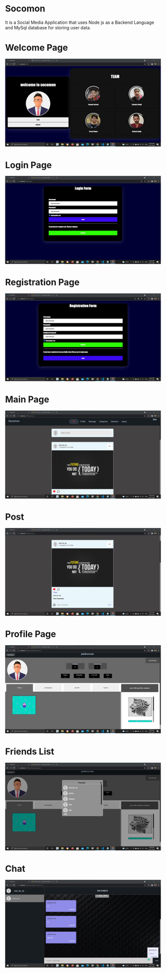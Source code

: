# Socomon

It is a Social Media Application that uses Node js as a Backend Language and MySql database for storing user data.

# Welcome Page

![](https://github.com/DARKMAN-5/Socomon/blob/master/images/Screenshot%202021-07-01%20152327.jpg)

# Login Page

![](https://github.com/DARKMAN-5/Socomon/blob/master/images/Screenshot%202021-07-01%20152453.jpg)

# Registration Page

![](https://github.com/DARKMAN-5/Socomon/blob/master/images/Screenshot%202021-07-01%20152535.jpg)

# Main Page

![](https://github.com/DARKMAN-5/Socomon/blob/master/images/Screenshot%202021-07-01%20152744.jpg)

# Post 

![](https://github.com/DARKMAN-5/Socomon/blob/master/images/Screenshot%202021-07-01%20152802.jpg)

# Profile Page

![](https://github.com/DARKMAN-5/Socomon/blob/master/images/Screenshot%202021-07-01%20152958.jpg)

# Friends List

![](https://github.com/DARKMAN-5/Socomon/blob/master/images/Screenshot%202021-07-01%20153017.jpg)

# Chat

![](https://github.com/DARKMAN-5/Socomon/blob/master/images/Screenshot%202021-07-01%20153259.jpg)
